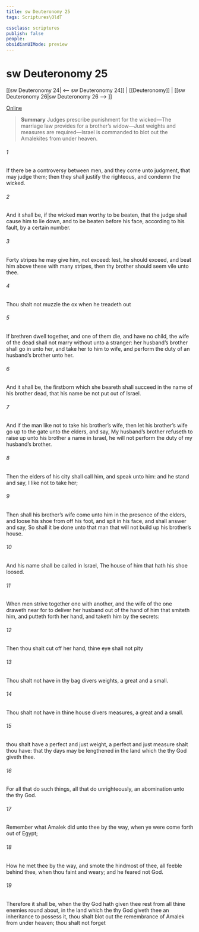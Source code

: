 ```yaml
---
title: sw Deuteronomy 25
tags: Scriptures\OldT

cssclass: scriptures
publish: false
people:
obsidianUIMode: preview
---
```


# sw Deuteronomy 25
[[sw Deuteronomy 24| <-- sw Deuteronomy 24]] | [[Deuteronomy]] | [[sw Deuteronomy 26|sw Deuteronomy 26 --> ]]

[Online](https://churchofjesuschrist.org/study/scriptures/ot/deut/25?lang=eng)

> __Summary__
Judges prescribe punishment for the wicked—The marriage law provides for a brother’s widow—Just weights and measures are required—Israel is commanded to blot out the Amalekites from under heaven.

###### 1 
If there be a controversy between men, and they come unto judgment, that  may judge them; then they shall justify the righteous, and condemn the wicked.

###### 2 
And it shall be, if the wicked man  worthy to be beaten, that the judge shall cause him to lie down, and to be beaten before his face, according to his fault, by a certain number.

###### 3 
Forty stripes he may give him,  not exceed: lest,  he should exceed, and beat him above these with many stripes, then thy brother should seem vile unto thee.

###### 4 
Thou shalt not muzzle the ox when he treadeth out 

###### 5 
If brethren dwell together, and one of them die, and have no child, the wife of the dead shall not marry without unto a stranger: her husband’s brother shall go in unto her, and take her to him to wife, and perform the duty of an husband’s brother unto her.

###### 6 
And it shall be,  the firstborn which she beareth shall succeed in the name of his brother  dead, that his name be not put out of Israel.

###### 7 
And if the man like not to take his brother’s wife, then let his brother’s wife go up to the gate unto the elders, and say, My husband’s brother refuseth to raise up unto his brother a name in Israel, he will not perform the duty of my husband’s brother.

###### 8 
Then the elders of his city shall call him, and speak unto him: and  he stand  and say, I like not to take her;

###### 9 
Then shall his brother’s wife come unto him in the presence of the elders, and loose his shoe from off his foot, and spit in his face, and shall answer and say, So shall it be done unto that man that will not build up his brother’s house.

###### 10 
And his name shall be called in Israel, The house of him that hath his shoe loosed.

###### 11 
When men strive together one with another, and the wife of the one draweth near for to deliver her husband out of the hand of him that smiteth him, and putteth forth her hand, and taketh him by the secrets:

###### 12 
Then thou shalt cut off her hand, thine eye shall not pity 

###### 13 
Thou shalt not have in thy bag divers weights, a great and a small.

###### 14 
Thou shalt not have in thine house divers measures, a great and a small.

###### 15 
 thou shalt have a perfect and just weight, a perfect and just measure shalt thou have: that thy days may be lengthened in the land which the  thy God giveth thee.

###### 16 
For all that do such things,  all that do unrighteously,  an abomination unto the  thy God.

###### 17 
Remember what Amalek did unto thee by the way, when ye were come forth out of Egypt;

###### 18 
How he met thee by the way, and smote the hindmost of thee,  all  feeble behind thee, when thou  faint and weary; and he feared not God.

###### 19 
Therefore it shall be, when the  thy God hath given thee rest from all thine enemies round about, in the land which the  thy God giveth thee  an inheritance to possess it,  thou shalt blot out the remembrance of Amalek from under heaven; thou shalt not forget 

